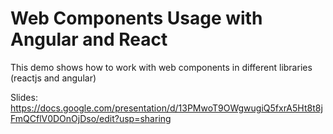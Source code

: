 # Web Components Usage with Angular and React

This demo shows how to work with web components in different libraries (reactjs and angular)

Slides: https://docs.google.com/presentation/d/13PMwoT9OWgwugiQ5fxrA5Ht8t8jFmQCflV0DOnOjDso/edit?usp=sharing


